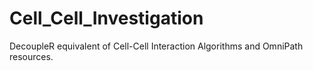# Cell_Cell_Investigation
DecoupleR equivalent of Cell-Cell Interaction Algorithms and OmniPath resources.
